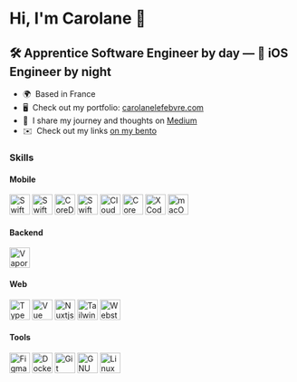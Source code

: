 Hi, I'm Carolane 👋
=========================================================================================================================================

🛠️ Apprentice Software Engineer by day — 🌙 iOS Engineer by night
-------------------- 

*   🌍  Based in France
*   🖥️  Check out my portfolio: [carolanelefebvre.com](http://carolanelefebvre.com)
*   🚀  I share my journey and thoughts on [Medium](https://medium.com/@carolane_lefebvre)
*   ✉️  Check out my links [on my bento](https://bento.me/okeep)

### Skills 
  #### Mobile
<p align="left">
  <a href="https://developer.apple.com/swift/" target="_blank" rel="noreferrer"><img src="https://raw.githubusercontent.com/danielcranney/readme-generator/main/public/icons/skills/swift-colored.svg" width="36" height="36" alt="Swift" /></a>
  <a href="https://developer.apple.com/swift/" target="_blank" rel="noreferrer"><img src="https://developer.apple.com/assets/elements/icons/swiftui/swiftui-96x96_2x.png" width="36" height="36" alt="SwiftUI" /></a>
  <a href="https://developer.apple.com/documentation/coredata" target="_blank" rel="noreferrer"><img src="https://miro.medium.com/v2/resize:fit:300/0*dmd7Gxv_QzTnWr-X.png" width="36" height="36" alt="CoreData" /></a>
  <a href="https://developer.apple.com/xcode/swiftdata/" target="_blank" rel="noreferrer"><img src="https://developer.apple.com/assets/elements/icons/swiftdata/swiftdata-96x96_2x.png" width="36" height="36" alt="SwiftData" /></a>
  <a href="https://developer.apple.com/icloud/cloudkit/" target="_blank" rel="noreferrer"><img src="https://swiftwithmajid.com/public/cloudkit.png" width="36" height="36" alt="CloudKit" /></a>
  <a href="https://developer.apple.com/documentation/coreml/" target="_blank" rel="noreferrer"><img src="https://developer.apple.com/assets/elements/icons/create-ml/create-ml-96x96_2x.png" width="36" height="36" alt="CoreML" /></a>
  <a href="https://www.xcode.com" target="_blank" rel="noreferrer"><img src="https://raw.githubusercontent.com/danielcranney/readme-generator/main/public/icons/skills/xcode.svg" width="36" height="36" alt="XCode" /></a>
  <a href="https://www.apple.com/" target="_blank" rel="noreferrer"><img src="https://img.icons8.com/ios7/600/FFFFFF/mac-os.png" width="36" height="36" alt="macOS" /></a>
  
</p>

#### Backend
<p align="left">
  <a href="https://vapor.codes/" target="_blank" rel="noreferrer"><img src="https://docs.vapor.codes/assets/logo.png" width="36" height="36" alt="Vapor" /></a>
</p>

#### Web
<p align="left">
  <a href="https://www.typescriptlang.org/" target="_blank" rel="noreferrer"><img src="https://raw.githubusercontent.com/danielcranney/readme-generator/main/public/icons/skills/typescript-colored.svg" width="36" height="36" alt="TypeScript" /></a>
  <a href="https://vuejs.org/" target="_blank" rel="noreferrer"><img src="https://raw.githubusercontent.com/danielcranney/readme-generator/main/public/icons/skills/vuejs-colored.svg" width="36" height="36" alt="Vue" /></a>
  <a href="https://nuxtjs.org/" target="_blank" rel="noreferrer"><img src="https://raw.githubusercontent.com/danielcranney/readme-generator/main/public/icons/skills/nuxtjs-colored.svg" width="36" height="36" alt="Nuxtjs" /></a>
  <a href="https://tailwindcss.com/" target="_blank" rel="noreferrer"><img src="https://raw.githubusercontent.com/danielcranney/readme-generator/main/public/icons/skills/tailwindcss-colored.svg" width="36" height="36" alt="TailwindCSS" /></a>
  <a href="https://www.jetbrains.com/webstorm/" target="_blank" rel="noreferrer"><img src="https://upload.wikimedia.org/wikipedia/commons/c/c0/WebStorm_Icon.svg" width="36" height="36" alt="Webstorm" /></a>
</p>

#### Tools
<p align="left">
  <a href="https://www.figma.com/" target="_blank" rel="noreferrer"><img src="https://raw.githubusercontent.com/danielcranney/readme-generator/main/public/icons/skills/figma-colored.svg" width="36" height="36" alt="Figma" /></a>
  <a href="https://www.docker.com/" target="_blank" rel="noreferrer"><img src="https://raw.githubusercontent.com/danielcranney/readme-generator/main/public/icons/skills/docker-colored.svg" width="36" height="36" alt="Docker" /></a>
  <a href="https://git-scm.com/" target="_blank" rel="noreferrer"><img src="https://raw.githubusercontent.com/danielcranney/readme-generator/main/public/icons/skills/git-colored.svg" width="36" height="36" alt="Git" /></a>
  <a href="https://www.gnu.org/software/bash/" target="_blank" rel="noreferrer"><img src="https://raw.githubusercontent.com/danielcranney/readme-generator/main/public/icons/skills/gnubash.svg" width="36" height="36" alt="GNU Bash" /></a>
  <a href="https://www.linux.org" target="_blank" rel="noreferrer"><img src="https://raw.githubusercontent.com/danielcranney/readme-generator/main/public/icons/skills/linux-colored.svg" width="36" height="36" alt="Linux" /></a>
</p>
